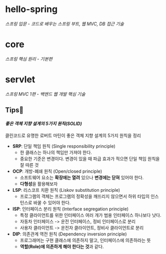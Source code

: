 # hello-spring
_스프링 입문 - 코드로 배우는 스프링 부트, 웹 MVC, DB 접근 기술_

# core
_스프링 핵심 원리 - 기본편_

# servlet
_스프링 MVC 1편 - 백엔드 웹 개발 핵심 기술_

## Tips📌
#### _좋은 객체 지향 설계의 5가지 원칙(SOLID)_
클린코드로 유명한 로버트 마틴이 좋은 객체 지향 설계의 5가지 원칙을 정리
- **SRP**: 단일 책임 원칙 (Single responsibility principle)
  - 한 클래스는 하나의 책임만 가져야 한다.
  - 중요한 기준은 변경이다. 변경이 있을 때 파급 효과가 적으면 단일 책임 원칙을 잘 따른 것
- **OCP**: 개방-폐쇄 원칙 (Open/closed principle)
  - 소프트웨어 요소는 **확장에는 열려** 있으나 **변경에는 닫혀** 있어야 한다.
  - **다형성**을 활용해보자
- **LSP**: 리스코프 치환 원칙 (Liskov substitution principle)
  - 프로그램의 객체는 프로그램의 정확성을 깨뜨리지 않으면서 하위 타입의 인스턴스로 바꿀 수 있어야 한다. 
- **ISP**: 인터페이스 분리 원칙 (Interface segregation principle)
  - 특정 클라이언트를 위한 인터페이스 여러 개가 범용 인터페이스 하나보다 낫다.
  - 자동차 인터페이스 -> 운전 인터페이스, 정비 인터페이스로 분리
  - 사용자 클라이언트 -> 운전자 클라이언트, 정비사 클라이언트로 분리
- **DIP**: 의존관계 역전 원칙 (Dependency inversion principle)
  - 프로그래머는 구현 클래스에 의존하지 말고, 인터페이스에 의존하라는 뜻
  - **역할(Role)에 의존하게 해야 한다는 것**과 같다.
